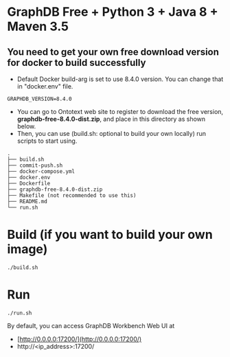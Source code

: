 # GraphDB Free + Python 3 + Java 8 + Maven 3.5


## You need to get your own free download version for docker to build successfully
- Default Docker build-arg is set to use 8.4.0 version. You can change that in "docker.env" file.
```
GRAPHDB_VERSION=8.4.0
```
- You can go to Ontotext web site to register to download the free version, **graphdb-free-8.4.0-dist.zip**, and place in this directory as shown below.
- Then, you can use (build.sh: optional to build your own locally) run scripts to start using.
```
.
├── build.sh
├── commit-push.sh
├── docker-compose.yml
├── docker.env
├── Dockerfile
├── graphdb-free-8.4.0-dist.zip
├── Makefile (not recommended to use this)
├── README.md
└── run.sh

```

# Build (if you want to build your own image)
```
./build.sh
```

# Run
```
./run.sh
```

By default, you can access GraphDB Workbench Web UI at

* [http://0.0.0.0:17200/](http://0.0.0.0:17200/) 
* http://<ip_address>:17200/
